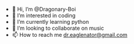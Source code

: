 - 👋 Hi, I’m @Dragonary-Boi
- 👀 I’m interested in coding
- 🌱 I’m currently learning python
- 💞️ I’m looking to collaborate on music
- 📫 How to reach me dr.eaglenator@gmail.com

<!---
Dragonary-Boi/Dragonary-Boi is a ✨ special ✨ repository because its `README.md` (this file) appears on your GitHub profile.
You can click the Preview link to take a look at your changes.
--->
